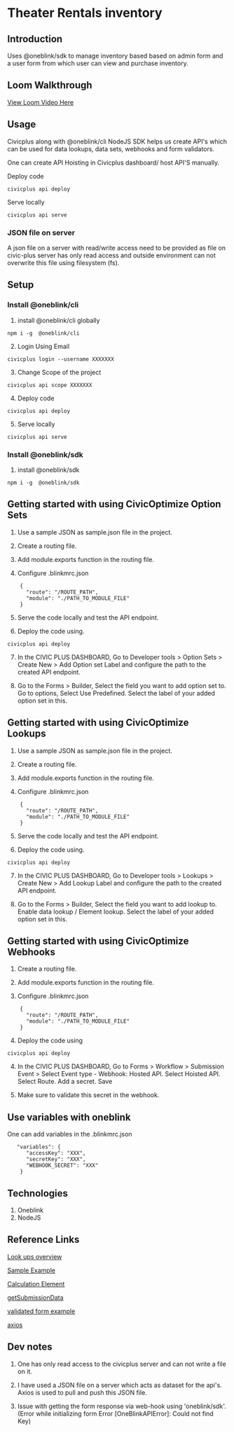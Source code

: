 # Theater Rentals inventory

## Introduction

Uses @oneblink/sdk to manage inventory based based on admin form and a user form from which user can view and purchase inventory.

## Loom Walkthrough

[View Loom Video Here](https://www.loom.com/share/bcd98d575bd743909db15101400d0a6d)

## Usage

Civicplus along with @oneblink/cli NodeJS SDK helps us create API's which can be used for data lookups, data sets, webhooks and form validators.

One can create API Hoisting in Civicplus dashboard/ host API'S manually.

Deploy code

```
civicplus api deploy
```

Serve locally

```
civicplus api serve

```

### JSON file on server

A json file on a server with read/write access need to be provided as file on civic-plus server has only read access and outside environment can not overwrite this file using filesystem (fs).

## Setup

### Install @oneblink/cli

1. install @oneblink/cli globally

```
npm i -g  @oneblink/cli
```

2. Login Using Email

```
civicplus login --username XXXXXXX
```

3. Change Scope of the project

```
civicplus api scope XXXXXXX
```

4. Deploy code

```
civicplus api deploy
```

5. Serve locally

```
civicplus api serve

```

### Install @oneblink/sdk

1. install @oneblink/sdk

```
npm i -g  @oneblink/sdk
```

## Getting started with using CivicOptimize Option Sets

1. Use a sample JSON as sample.json file in the project.

2. Create a routing file.

3. Add module.exports function in the routing file.

4. Configure .blinkmrc.json

```
    {
      "route": "/ROUTE_PATH",
      "module": "./PATH_TO_MODULE_FILE"
    }

```

5. Serve the code locally and test the API endpoint.

6. Deploy the code using.

```
civicplus api deploy
```

7. In the CIVIC PLUS DASHBOARD, Go to Developer tools > Option Sets > Create New > Add Option set Label and configure the path to the created API endpoint.

8. Go to the Forms > Builder, Select the field you want to add option set to. Go to options, Select Use Predefined. Select the label of your added option set in this.

## Getting started with using CivicOptimize Lookups

1. Use a sample JSON as sample.json file in the project.

2. Create a routing file.

3. Add module.exports function in the routing file.

4. Configure .blinkmrc.json

```
    {
      "route": "/ROUTE_PATH",
      "module": "./PATH_TO_MODULE_FILE"
    }

```

5. Serve the code locally and test the API endpoint.

6. Deploy the code using.

```
civicplus api deploy
```

7. In the CIVIC PLUS DASHBOARD, Go to Developer tools > Lookups > Create New > Add Lookup Label and configure the path to the created API endpoint.

8. Go to the Forms > Builder, Select the field you want to add lookup to. Enable data lookup / Element lookup. Select the label of your added option set in this.

## Getting started with using CivicOptimize Webhooks

1. Create a routing file.

2. Add module.exports function in the routing file.

3. Configure .blinkmrc.json

```
    {
      "route": "/ROUTE_PATH",
      "module": "./PATH_TO_MODULE_FILE"
    }

```

4. Deploy the code using

```
civicplus api deploy
```

4. In the CIVIC PLUS DASHBOARD, Go to Forms > Workflow > Submission Event > Select Event type - Webhook: Hosted API. Select Hoisted API. Select Route. Add a secret. Save

5. Make sure to validate this secret in the webhook.

## Use variables with oneblink

One can add variables in the .blinkmrc.json

```
   "variables": {
      "accessKey": "XXX",
      "secretKey": "XXX",
      "WEBHOOK_SECRET": "XXX"
    }

```

## Technologies

1. Oneblink
2. NodeJS

## Reference Links

[Look ups overview](https://www.civicoptimize.civicplus.help/hc/en-us/articles/360046957993)

[Sample Example](https://github.com/oneblink/cli/blob/master/examples/api/lookup/)

[Calculation Element](https://www.civicoptimize.civicplus.help/hc/en-us/articles/360046852414-Calculation-Element)

[getSubmissionData](https://oneblink.github.io/sdk-node-js/classes/oneblink.Forms.html#getSubmissionData)

[validated form example](https://github.com/oneblink/cli/blob/master/examples/api/form-server-validation/src/validate-form.js)

[axios](https://www.npmjs.com/package/axios)

## Dev notes

1. One has only read access to the civicplus server and can not write a file on it.

2. I have used a JSON file on a server which acts as dataset for the api's.
   Axios is used to pull and push this JSON file.

3. Issue with getting the form response via web-hook using 'oneblink/sdk'.
   (Error while initializing form Error [OneBlinkAPIError]: Could not find Key)
